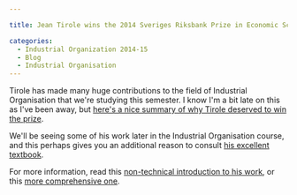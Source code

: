 ```yaml
---

title: Jean Tirole wins the 2014 Sveriges Riksbank Prize in Economic Sciences in Memory of Alfred Nobel

categories:
  - Industrial Organization 2014-15
  - Blog
  - Industrial Organisation
---
```

Tirole has made many huge contributions to the field of Industrial Organisation that we're studying this semester. I know I'm a bit late on this as I've been away, but <a title="Jean Tirole's Nobel" href="http://www.newyorker.com/news/john-cassidy/worthy-economics-nobel-jean-tirole" target="_blank">here's a nice summary of why Tirole deserved to win the prize</a>.

We'll be seeing some of his work later in the Industrial Organisation course, and this perhaps gives you an additional reason to consult <a href="http://www.amazon.co.uk/gp/product/0262200716/ref=as_li_ss_tl?ie=UTF8&amp;camp=1634&amp;creative=19450&amp;creativeASIN=0262200716&amp;linkCode=as2&amp;tag=tholdenorg-21" target="_blank">his excellent textbook</a>.

For more information, read this <a href="http://www.nobelprize.org/nobel_prizes/economic-sciences/laureates/2014/popular-economicsciences2014.pdf" target="_blank">non-technical introduction to his work</a>, or this <a href="http://www.nobelprize.org/nobel_prizes/economic-sciences/laureates/2014/advanced-economicsciences2014.pdf" target="_blank">more comprehensive one</a>.